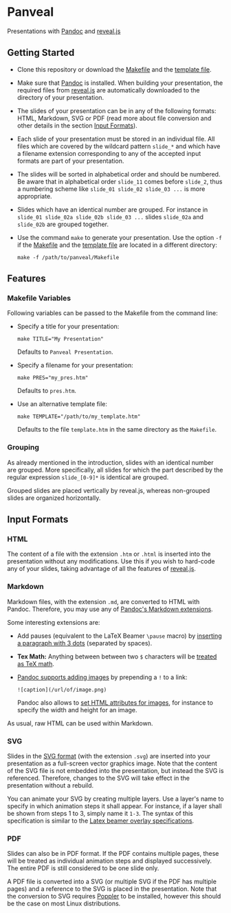 # Panveal
Presentations with [Pandoc](https://pandoc.org/)
and [reveal.js](https://revealjs.com/)

## Getting Started

* Clone this repository or download the
  [Makefile](https://github.com/michael-platzer/panveal/raw/master/Makefile)
  and the
  [template file](https://github.com/michael-platzer/panveal/raw/master/template.htm).

* Make sure that [Pandoc](https://pandoc.org/) is installed.
  When building your presentation,
  the required files from [reveal.js](https://revealjs.com/)
  are automatically downloaded to the directory of your presentation.

* The slides of your presentation can be in any of the following formats:
  HTML, Markdown, SVG or PDF
  (read more about file conversion and other details
  in the section [Input Formats](#input-formats)).

* Each slide of your presentation must be stored in an individual file.
  All files which are covered by the wildcard pattern `slide_*`
  and which have a filename extension corresponding to any
  of the accepted input formats
  are part of your presentation.

* The slides will be sorted in alphabetical order and should be numbered.
  Be aware that in alphabetical order `slide_11` comes before `slide_2`,
  thus a numbering scheme like `slide_01 slide_02 slide_03 ...`
  is more appropriate.

* Slides which have an identical number are grouped. For instance in
  `slide_01 slide_02a slide_02b slide_03 ...`
  slides `slide_02a` and `slide_02b` are grouped together.

* Use the command `make` to generate your presentation.
  Use the option `-f` if the
  [Makefile](https://github.com/michael-platzer/panveal/raw/master/Makefile)
  and the
  [template file](https://github.com/michael-platzer/panveal/raw/master/template.htm)
  are located in a different directory:
  ```
  make -f /path/to/panveal/Makefile
  ```

## Features

### Makefile Variables

Following variables can be passed to the Makefile from the command line:

* Specify a title for your presentation:
  ```
  make TITLE="My Presentation"
  ```
  Defaults to `Panveal Presentation`.

* Specify a filename for your presentation:
  ```
  make PRES="my_pres.htm"
  ```
  Defaults to `pres.htm`.

* Use an alternative template file:
  ```
  make TEMPLATE="/path/to/my_template.htm"
  ```
  Defaults to the file `template.htm` in the same directory as the `Makefile`.

### Grouping

As already mentioned in the introduction,
slides with an identical number are grouped.
More specifically, all slides for which the part
described by the regular expression `slide_[0-9]*` is identical are grouped.

Grouped slides are placed vertically by reveal.js,
whereas non-grouped slides are organized horizontally.

## Input Formats

### HTML

The content of a file with the extension `.htm` or `.html`
is inserted into the presentation without any modifications.
Use this if you wish to hard-code any of your slides,
taking advantage of all the features of
[reveal.js](https://github.com/hakimel/reveal.js/).

### Markdown

Markdown files, with the extension `.md`,
are converted to HTML with Pandoc.
Therefore, you may use any of
[Pandoc's Markdown extensions](https://pandoc.org/MANUAL.html#pandocs-markdown).

Some interesting extensions are:

* Add pauses (equivalent to the LaTeX Beamer `\pause` macro)
  by [inserting a paragraph with 3 dots](https://pandoc.org/MANUAL.html#inserting-pauses)
  (separated by spaces).

* **Tex Math:** Anything between between two `$` characters
  will be [treated as TeX math](https://pandoc.org/MANUAL.html#math).

* [Pandoc supports adding images](https://pandoc.org/MANUAL.html#images)
  by prepending a `!` to a link:

  ```
  ![caption](/url/of/image.png)
  ```

  Pandoc also allows to
  [set HTML attributes for images](https://pandoc.org/MANUAL.html#extension-link_attributes),
  for instance to specify the width and height for an image.

As usual, raw HTML can be used within Markdown.

### SVG

Slides in the [SVG format](https://en.wikipedia.org/wiki/Scalable_Vector_Graphics)
(with the extension `.svg`)
are inserted into your presentation as a full-screen vector graphics image.
Note that the content of the SVG file is not embedded into the presentation,
but instead the SVG is referenced.
Therefore, changes to the SVG will take effect in the presentation
without a rebuild.

You can animate your SVG by creating multiple layers.
Use a layer's name to specify in which animation steps it shall appear.
For instance, if a layer shall be shown from steps 1 to 3,
simply name it `1-3`.
The syntax of this specification is similar to the [Latex beamer overlay
specifications](https://www.sharelatex.com/blog/2013/08/20/beamer-series-pt4.html#overlays-and-text-formatting).

### PDF

Slides can also be in PDF format.
If the PDF contains multiple pages,
these will be treated as individual animation steps and displayed successively.
The entire PDF is still considered to be one slide only.

A PDF file is converted into a SVG (or multiple SVG if the PDF has multiple pages)
and a reference to the SVG is placed in the presentation.
Note that the conversion to SVG requires
[Poppler](https://poppler.freedesktop.org/) to be installed,
however this should be the case on most Linux distributions.
